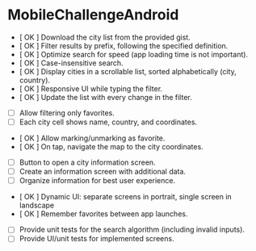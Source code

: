 # MobileChallengeAndroid

- [ OK ] Download the city list from the provided gist.
- [ OK ] Filter results by prefix, following the specified definition.
- [ OK ] Optimize search for speed (app loading time is not important).
- [ OK ] Case-insensitive search.
- [ OK ] Display cities in a scrollable list, sorted alphabetically (city, country).
- [ OK ] Responsive UI while typing the filter.
- [ OK ] Update the list with every change in the filter.
- [ ] Allow filtering only favorites.
- [ ] Each city cell shows name, country, and coordinates.
- [ OK ] Allow marking/unmarking as favorite.
- [ OK ] On tap, navigate the map to the city coordinates.
- [ ] Button to open a city information screen.
- [ ] Create an information screen with additional data.
- [ ] Organize information for best user experience.
- [ OK ] Dynamic UI: separate screens in portrait, single screen in landscape
- [ OK ] Remember favorites between app launches.
- [ ] Provide unit tests for the search algorithm (including invalid inputs).
- [ ] Provide UI/unit tests for implemented screens.